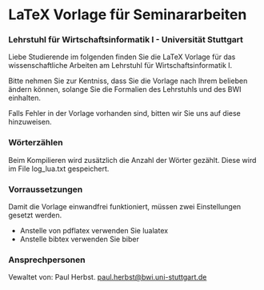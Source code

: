 # LaTeX Vorlage für Seminararbeiten
### Lehrstuhl für Wirtschaftsinformatik I - Universität Stuttgart
Liebe Studierende im folgenden finden Sie die LaTeX Vorlage für das wissenschaftliche Arbeiten am Lehrstuhl für Wirtschaftsinformatik I.   

Bitte nehmen Sie zur Kentniss, dass Sie die Vorlage nach Ihrem belieben ändern können, solange Sie die Formalien des Lehrstuhls und des BWI einhalten.

Falls Fehler in der Vorlage vorhanden sind, bitten wir Sie uns auf diese hinzuweisen.

### Wörterzählen
Beim Kompilieren wird zusätzlich die Anzahl der Wörter gezählt. Diese wird im File log_lua.txt gespeichert.

### Vorraussetzungen
Damit die Vorlage einwandfrei funktioniert, müssen zwei Einstellungen gesetzt werden.
- Anstelle von pdflatex verwenden Sie lualatex
- Anstelle bibtex verwenden Sie biber

### Ansprechpersonen
Vewaltet von: Paul Herbst. paul.herbst@bwi.uni-stuttgart.de
